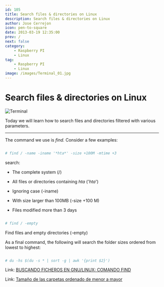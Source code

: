 ```yaml
---
id: 105
title: Search files & directories on Linux
description: Search files & directories on Linux
author: Jose Cerrejon
icon: pen-to-square
date: 2013-03-19 12:35:00
prev: /
next: false
category:
    - Raspberry PI
    - Linux
tag:
    - Raspberry PI
    - Linux
image: /images/Terminal_01.jpg
---
```


# Search files & directories on Linux

![Terminal](/images/Terminal_01.jpg)

Today we will learn how to search files and directories filtered with various parameters.

---

The command we use is _find._ Consider a few examples:

```bash

# find / -name -iname '*hta*' -size +100M -mtime +3

```

search:

-   The complete system (/)

-   All files or directories containing _hta_ ('_hta_')

-   Ignoring case (-iname)

-   With size larger than 100MB (-size +100 M)

-   Files modified more than 3 days

```bash

# find / -empty

```

Find files and empty directories (-empty)

As a final command, the following will search the folder sizes ordered from lowest to highest:

```bash

# du -hs $(du -s * | sort -g | awk '{print $2}')

```

Link: [BUSCANDO FICHEROS EN GNU/LINUX: COMANDO FIND](https://flossblog.wordpress.com/2012/11/30/buscando-ficheros-en-gnulinux-comando-find/)

Link: [Tamaño de las carpetas ordenado de menor a mayor](https://snipt.net/serialsito/tamano-de-las-carpetas-ordenado-de-menor-a-mayor/)
